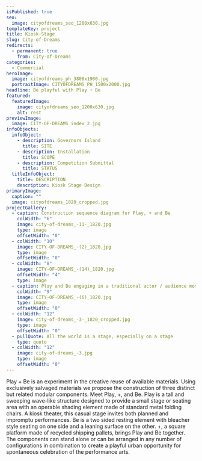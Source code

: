 ```yaml
---
isPublished: true
seo:
  image: cityofdreams_seo_1200x630.jpg
templateKey: project
title: Kiosk-Stage
slug: City-of-Dreams
redirects:
  - permanent: true
    from: City-of-Dreams
categories:
  - Commercial
heroImage:
  image: cityofdreams_ph_3800x1900.jpg
  portraitImage: CITYOFDREAMS_PH_1500x2000.jpg
headline: Be playful with Play + Be
featured:
  featuredImage:
    image: cityofdreams_seo_1200x630.jpg
    alt: rest
previewImage:
  image: CITY-OF-DREAMS_index_2.jpg
infoObjects:
  infoObject:
    - description: Governors Island
      title: SITE
    - description: Installation
      title: SCOPE
    - description: Competition Submittal
      title: STATUS
  titleInfoObject:
    title: DESCRIPTION
    description: Kiosk Stage Design
primaryImage:
  caption: ""
  image: cityofdreams_1820_cropped.jpg
projectGallery:
  - caption: Construction sequence diagram for Play, + and Be
    colWidth: "6"
    image: city-of-dreams_-11-_1820.jpg
    type: image
    offsetWidth: "0"
  - colWidth: "10"
    image: CITY-OF-DREAMS_-(2)_1820.jpg
    type: image
    offsetWidth: "0"
  - colWidth: "8"
    image: CITY-OF-DREAMS_-(14)_1820.jpg
    offsetWidth: "4"
    type: image
  - caption: Play and Be engaging in a traditional actor / audience moment
    colWidth: "9"
    image: CITY-OF-DREAMS_-(6)_1820.jpg
    type: image
    offsetWidth: "0"
  - colWidth: "12"
    image: city-of-dreams_-3-_1820_cropped.jpg
    type: image
    offsetWidth: "0"
  - pullQuote: All the world is a stage, especially on a stage
    type: quote
  - colWidth: "12"
    image: city-of-dreams_-3.jpg
    type: image
    offsetWidth: "0"
---
```


Play + Be is an experiment in the creative reuse of available materials. Using exclusively salvaged materials we propose the construction of three distinct but related modular components. Meet Play, +, and Be. Play is a tall and sweeping wave-like structure designed to provide a small stage or seating area with an operable shading element made of standard metal folding chairs. A kiosk theater, this casual stage invites both planned and impromptu performances. Be is a two sided resting element with bleacher style seating on one side and a leaning surface on the other. +, a square platform made of recycled shipping pallets, brings Play and Be together. The components can stand alone or can be arranged in any number of configurations in combination to create a playful urban opportunity for spontaneous celebration of the performance arts.
